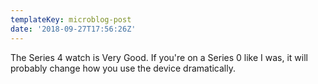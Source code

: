 ```yaml
---
templateKey: microblog-post
date: '2018-09-27T17:56:26Z'
---
```


The Series 4 watch is Very Good. If you're on a Series 0 like I was, it will probably change how you use the device dramatically.

